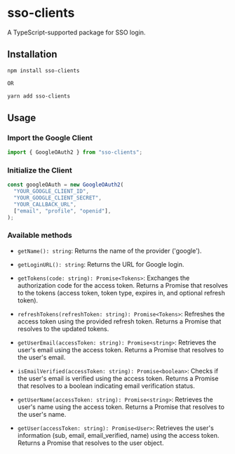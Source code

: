 # sso-clients

A TypeScript-supported package for SSO login.

## Installation

```bash
npm install sso-clients

OR

yarn add sso-clients
```
## Usage

### Import the Google Client
```js
import { GoogleOAuth2 } from "sso-clients";
```

### Initialize the Client

```js
const googleOAuth = new GoogleOAuth2(
  "YOUR_GOOGLE_CLIENT_ID",
  "YOUR_GOOGLE_CLIENT_SECRET",
  "YOUR_CALLBACK_URL",
  ["email", "profile", "openid"],
);

```

### Available methods

- `getName(): string`: Returns the name of the provider ('google').

- `getLoginURL(): string`: Returns the URL for Google login.

- `getTokens(code: string): Promise<Tokens>`: Exchanges the authorization code for the access token. Returns a Promise that resolves to the tokens (access token, token type, expires in, and optional refresh token).

- `refreshTokens(refreshToken: string): Promise<Tokens>`: Refreshes the access token using the provided refresh token. Returns a Promise that resolves to the updated tokens.

- `getUserEmail(accessToken: string): Promise<string>`: Retrieves the user's email using the access token. Returns a Promise that resolves to the user's email.

- `isEmailVerified(accessToken: string): Promise<boolean>`: Checks if the user's email is verified using the access token. Returns a Promise that resolves to a boolean indicating email verification status.

- `getUserName(accessToken: string): Promise<string>`: Retrieves the user's name using the access token. Returns a Promise that resolves to the user's name.

- `getUser(accessToken: string): Promise<User>`: Retrieves the user's information (sub, email, email_verified, name) using the access token. Returns a Promise that resolves to the user object.


